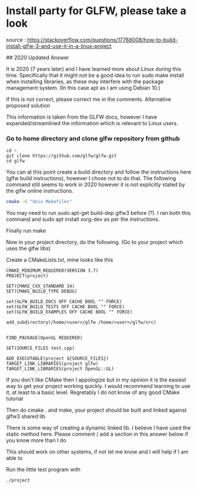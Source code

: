 # Install party for GLFW, please take a look

source : https://stackoverflow.com/questions/17768008/how-to-build-install-glfw-3-and-use-it-in-a-linux-project

## 2020 Updated Answer

It is 2020 (7 years later) and I have learned more about Linux during this time. Specifically that it might not be a good idea to run sudo make install when installing libraries, as these may interfere with the package management system. (In this case apt as I am using Debian 10.)

If this is not correct, please correct me in the comments.
Alternative proposed solution

This information is taken from the GLFW docs, however I have expanded/streamlined the information which is relevant to Linux users.

### Go to home directory and clone glfw repository from github

```ash
cd ~
git clone https://github.com/glfw/glfw.git
cd glfw
```

You can at this point create a build directory and follow the instructions here (glfw build instructions), however I chose not to do that. The following command still seems to work in 2020 however it is not explicitly stated by the glfw online instructions.

```bash
cmake -G "Unix Makefiles"
```

You may need to run sudo apt-get build-dep glfw3 before (?). I ran both this command and sudo apt install xorg-dev as per the instructions.

Finally run make

Now in your project directory, do the following. (Go to your project which uses the glfw libs)

Create a CMakeLists.txt, mine looks like this

```
CMAKE_MINIMUM_REQUIRED(VERSION 3.7)
PROJECT(project)

SET(CMAKE_CXX_STANDARD 14)
SET(CMAKE_BUILD_TYPE DEBUG)

set(GLFW_BUILD_DOCS OFF CACHE BOOL "" FORCE)
set(GLFW_BUILD_TESTS OFF CACHE BOOL "" FORCE)
set(GLFW_BUILD_EXAMPLES OFF CACHE BOOL "" FORCE)

add_subdirectory(/home/<user>/glfw /home/<user>/glfw/src)


FIND_PACKAGE(OpenGL REQUIRED)

SET(SOURCE_FILES test.cpp)

ADD_EXECUTABLE(project ${SOURCE_FILES})
TARGET_LINK_LIBRARIES(project glfw)
TARGET_LINK_LIBRARIES(project OpenGL::GL)
```

If you don't like CMake then I appologize but in my opinion it is the easiest way to get your project working quickly. I would recommend learning to use it, at least to a basic level. Regretably I do not know of any good CMake tutorial

Then do cmake . and make, your project should be built and linked against glfw3 shared lib

There is some way of creating a dynamic linked lib. I believe I have used the static method here. Please comment / add a section in this answer below if you know more than I do

This should work on other systems, if not let me know and I will help if I am able to

Run the little test program with 

```bash
./project
```